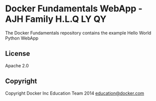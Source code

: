Docker Fundamentals WebApp - AJH Family H.L.Q LY QY
==========================

The Docker Fundamentals repository contains the example Hello World Python WebApp

## License

Apache 2.0

## Copyright

Copyright Docker Inc Education Team 2014 <education@docker.com>


